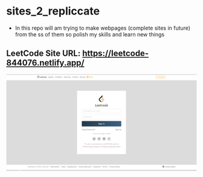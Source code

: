 # sites_2_repliccate
* In this repo will am trying to make webpages (complete sites in future) from the ss of them so polish my skills and learn new things

## LeetCode Site URL: https://leetcode-844076.netlify.app/

![](leetcode/my_Leetcode.png)
